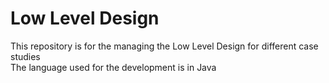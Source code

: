 # Low Level Design
This repository is for the managing the Low Level Design for different case studies
<br>
The language used for the development is in Java
